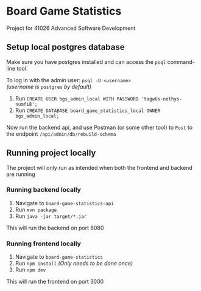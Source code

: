 # Board Game Statistics
Project for 41026 Advanced Software Development

## Setup local postgres database
Make sure you have postgres installed and can access the `psql` command-line tool.

To log in with the admin user: `psql -U <username>`  
*(username is* `postgres` *by default)*

1. Run `CREATE USER bgs_admin_local WITH PASSWORD 'tagwUs-nethys-numfi8';`
2. Run `CREATE DATABASE board_game_statistics_local OWNER bgs_admin_local;`

Now run the backend api, and use Postman (or some other tool) to `Post` to the endpoint `/api/admin/db/rebuild-schema`

## Running project locally
The project will only run as intended when both the frontend and backend are running

### Running backend locally
1. Navigate to `board-game-statistics-api`
2. Run `mvn package`
3. Run `java -jar target/*.jar`

This will run the backend on port 8080

### Running frontend locally
1. Navigate to `board-game-statistics`
2. Run `npm install` *(Only needs to be done once)*
3. Run `npm dev`

This will run the frontend on port 3000
